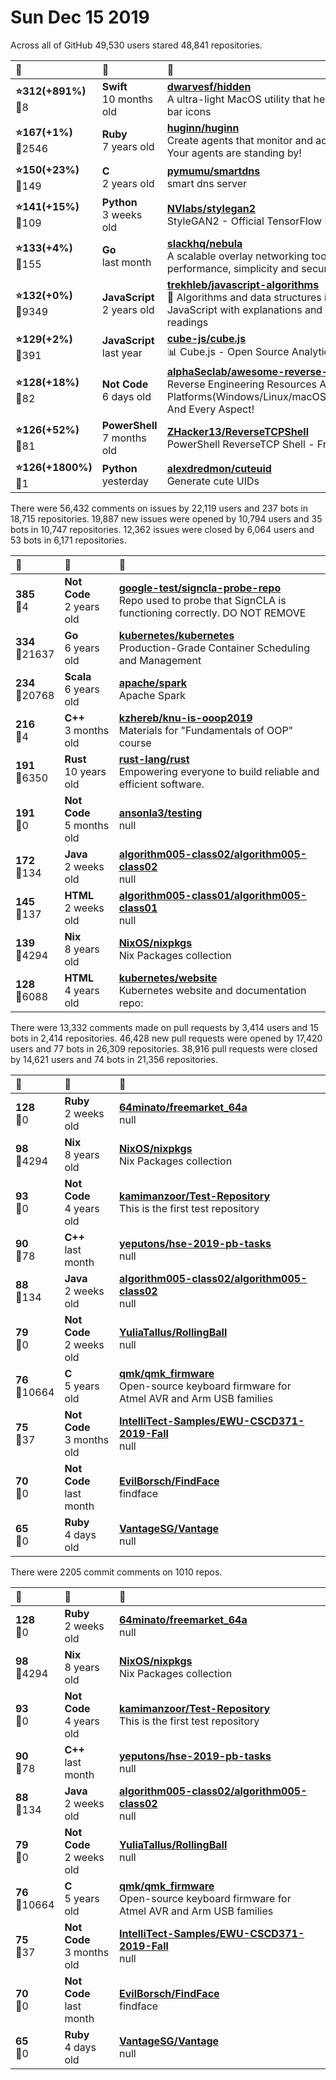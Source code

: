 # Sun Dec 15 2019

Across all of GitHub 49,530 users stared 
48,841 repositories. 

| :page_with_curl: | :calendar: | :page_with_curl: |
| :--- | :--- | :--- |
| **:star:312(+891%)**<br>:twisted_rightwards_arrows:8 | **Swift**<br>10 months old | **[dwarvesf/hidden](https://github.com/dwarvesf/hidden)**<br>A ultra-light MacOS utility that helps hide menu bar icons |
| **:star:167(+1%)**<br>:twisted_rightwards_arrows:2546 | **Ruby**<br>7 years old | **[huginn/huginn](https://github.com/huginn/huginn)**<br>Create agents that monitor and act on your behalf.  Your agents are standing by! |
| **:star:150(+23%)**<br>:twisted_rightwards_arrows:149 | **C**<br>2 years old | **[pymumu/smartdns](https://github.com/pymumu/smartdns)**<br>smart dns server |
| **:star:141(+15%)**<br>:twisted_rightwards_arrows:109 | **Python**<br>3 weeks old | **[NVlabs/stylegan2](https://github.com/NVlabs/stylegan2)**<br>StyleGAN2 - Official TensorFlow Implementation |
| **:star:133(+4%)**<br>:twisted_rightwards_arrows:155 | **Go**<br>last month | **[slackhq/nebula](https://github.com/slackhq/nebula)**<br>A scalable overlay networking tool with a focus on performance, simplicity and security |
| **:star:132(+0%)**<br>:twisted_rightwards_arrows:9349 | **JavaScript**<br>2 years old | **[trekhleb/javascript-algorithms](https://github.com/trekhleb/javascript-algorithms)**<br>📝 Algorithms and data structures implemented in JavaScript with explanations and links to further readings |
| **:star:129(+2%)**<br>:twisted_rightwards_arrows:391 | **JavaScript**<br>last year | **[cube-js/cube.js](https://github.com/cube-js/cube.js)**<br>📊 Cube.js - Open Source Analytics Framework |
| **:star:128(+18%)**<br>:twisted_rightwards_arrows:82 | **Not Code**<br>6 days old | **[alphaSeclab/awesome-reverse-engineering](https://github.com/alphaSeclab/awesome-reverse-engineering)**<br>Reverse Engineering Resources About All Platforms(Windows/Linux/macOS/Android/iOS/IoT) And Every Aspect! |
| **:star:126(+52%)**<br>:twisted_rightwards_arrows:81 | **PowerShell**<br>7 months old | **[ZHacker13/ReverseTCPShell](https://github.com/ZHacker13/ReverseTCPShell)**<br>PowerShell ReverseTCP Shell - Framework |
| **:star:126(+1800%)**<br>:twisted_rightwards_arrows:1 | **Python**<br>yesterday | **[alexdredmon/cuteuid](https://github.com/alexdredmon/cuteuid)**<br>Generate cute UIDs |

There were 56,432 comments on issues by 22,119 users and 237 bots in 18,715 repositories.
19,887 new issues were opened by 10,794 users and 35 bots in 10,747 repositories.
12,362 issues were closed by 6,064 users and 53 bots in 6,171 repositories.

| :speech_balloon: | :calendar: | :page_with_curl: |
| :--- | :--- | :--- |
| **385**<br>:twisted_rightwards_arrows:4 | **Not Code**<br>2 years old | **[google-test/signcla-probe-repo](https://github.com/google-test/signcla-probe-repo)**<br>Repo used to probe that SignCLA is functioning correctly.  DO NOT REMOVE |
| **334**<br>:twisted_rightwards_arrows:21637 | **Go**<br>6 years old | **[kubernetes/kubernetes](https://github.com/kubernetes/kubernetes)**<br>Production-Grade Container Scheduling and Management |
| **234**<br>:twisted_rightwards_arrows:20768 | **Scala**<br>6 years old | **[apache/spark](https://github.com/apache/spark)**<br>Apache Spark |
| **216**<br>:twisted_rightwards_arrows:4 | **C++**<br>3 months old | **[kzhereb/knu-is-ooop2019](https://github.com/kzhereb/knu-is-ooop2019)**<br>Materials for "Fundamentals of OOP" course |
| **191**<br>:twisted_rightwards_arrows:6350 | **Rust**<br>10 years old | **[rust-lang/rust](https://github.com/rust-lang/rust)**<br>Empowering everyone to build reliable and efficient software. |
| **191**<br>:twisted_rightwards_arrows:0 | **Not Code**<br>5 months old | **[ansonla3/testing](https://github.com/ansonla3/testing)**<br>null |
| **172**<br>:twisted_rightwards_arrows:134 | **Java**<br>2 weeks old | **[algorithm005-class02/algorithm005-class02](https://github.com/algorithm005-class02/algorithm005-class02)**<br>null |
| **145**<br>:twisted_rightwards_arrows:137 | **HTML**<br>2 weeks old | **[algorithm005-class01/algorithm005-class01](https://github.com/algorithm005-class01/algorithm005-class01)**<br>null |
| **139**<br>:twisted_rightwards_arrows:4294 | **Nix**<br>8 years old | **[NixOS/nixpkgs](https://github.com/NixOS/nixpkgs)**<br>Nix Packages collection |
| **128**<br>:twisted_rightwards_arrows:6088 | **HTML**<br>4 years old | **[kubernetes/website](https://github.com/kubernetes/website)**<br>Kubernetes website and documentation repo:  |

There were 13,332 comments made on pull requests by 3,414 users and 15 bots in 2,414 repositories.
46,428 new pull requests were opened by 17,420 users and 77 bots in 26,309 repositories.
38,916 pull requests were closed by 14,621 users and 74 bots in 21,356 repositories.

| :speech_balloon: | :calendar: | :page_with_curl: |
| :--- | :--- | :--- |
| **128**<br>:twisted_rightwards_arrows:0 | **Ruby**<br>2 weeks old | **[64minato/freemarket_64a](https://github.com/64minato/freemarket_64a)**<br>null |
| **98**<br>:twisted_rightwards_arrows:4294 | **Nix**<br>8 years old | **[NixOS/nixpkgs](https://github.com/NixOS/nixpkgs)**<br>Nix Packages collection |
| **93**<br>:twisted_rightwards_arrows:0 | **Not Code**<br>4 years old | **[kamimanzoor/Test-Repository](https://github.com/kamimanzoor/Test-Repository)**<br>This is the first test repository |
| **90**<br>:twisted_rightwards_arrows:78 | **C++**<br>last month | **[yeputons/hse-2019-pb-tasks](https://github.com/yeputons/hse-2019-pb-tasks)**<br>null |
| **88**<br>:twisted_rightwards_arrows:134 | **Java**<br>2 weeks old | **[algorithm005-class02/algorithm005-class02](https://github.com/algorithm005-class02/algorithm005-class02)**<br>null |
| **79**<br>:twisted_rightwards_arrows:0 | **Not Code**<br>2 weeks old | **[YuliaTallus/RollingBall](https://github.com/YuliaTallus/RollingBall)**<br>null |
| **76**<br>:twisted_rightwards_arrows:10664 | **C**<br>5 years old | **[qmk/qmk_firmware](https://github.com/qmk/qmk_firmware)**<br>Open-source keyboard firmware for Atmel AVR and Arm USB families |
| **75**<br>:twisted_rightwards_arrows:37 | **Not Code**<br>3 months old | **[IntelliTect-Samples/EWU-CSCD371-2019-Fall](https://github.com/IntelliTect-Samples/EWU-CSCD371-2019-Fall)**<br>null |
| **70**<br>:twisted_rightwards_arrows:0 | **Not Code**<br>last month | **[EvilBorsch/FindFace](https://github.com/EvilBorsch/FindFace)**<br>findface |
| **65**<br>:twisted_rightwards_arrows:0 | **Ruby**<br>4 days old | **[VantageSG/Vantage](https://github.com/VantageSG/Vantage)**<br>null |

There were 2205 commit comments on 1010 repos.

| :speech_balloon: | :calendar: | :page_with_curl: |
| :--- | :--- | :--- |
| **128**<br>:twisted_rightwards_arrows:0 | **Ruby**<br>2 weeks old | **[64minato/freemarket_64a](https://github.com/64minato/freemarket_64a)**<br>null |
| **98**<br>:twisted_rightwards_arrows:4294 | **Nix**<br>8 years old | **[NixOS/nixpkgs](https://github.com/NixOS/nixpkgs)**<br>Nix Packages collection |
| **93**<br>:twisted_rightwards_arrows:0 | **Not Code**<br>4 years old | **[kamimanzoor/Test-Repository](https://github.com/kamimanzoor/Test-Repository)**<br>This is the first test repository |
| **90**<br>:twisted_rightwards_arrows:78 | **C++**<br>last month | **[yeputons/hse-2019-pb-tasks](https://github.com/yeputons/hse-2019-pb-tasks)**<br>null |
| **88**<br>:twisted_rightwards_arrows:134 | **Java**<br>2 weeks old | **[algorithm005-class02/algorithm005-class02](https://github.com/algorithm005-class02/algorithm005-class02)**<br>null |
| **79**<br>:twisted_rightwards_arrows:0 | **Not Code**<br>2 weeks old | **[YuliaTallus/RollingBall](https://github.com/YuliaTallus/RollingBall)**<br>null |
| **76**<br>:twisted_rightwards_arrows:10664 | **C**<br>5 years old | **[qmk/qmk_firmware](https://github.com/qmk/qmk_firmware)**<br>Open-source keyboard firmware for Atmel AVR and Arm USB families |
| **75**<br>:twisted_rightwards_arrows:37 | **Not Code**<br>3 months old | **[IntelliTect-Samples/EWU-CSCD371-2019-Fall](https://github.com/IntelliTect-Samples/EWU-CSCD371-2019-Fall)**<br>null |
| **70**<br>:twisted_rightwards_arrows:0 | **Not Code**<br>last month | **[EvilBorsch/FindFace](https://github.com/EvilBorsch/FindFace)**<br>findface |
| **65**<br>:twisted_rightwards_arrows:0 | **Ruby**<br>4 days old | **[VantageSG/Vantage](https://github.com/VantageSG/Vantage)**<br>null |

